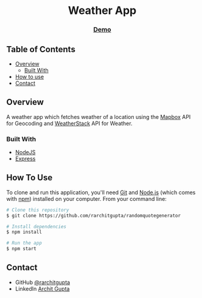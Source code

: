<!-- Please update value in the {}  -->

<h1 align="center">Weather App</h1>

<div align="center">
  <h3>
    <a href="https://rarchit-weatherapp.herokuapp.com/">
      Demo
    </a>
  </h3>
</div>

<!-- TABLE OF CONTENTS -->

## Table of Contents

- [Overview](#overview)
  - [Built With](#built-with)
- [How to use](#how-to-use)
- [Contact](#contact)

<!-- OVERVIEW -->

## Overview

A weather app which fetches weather of a location using the [Mapbox](https://www.mapbox.com/) API for Geocoding and [WeatherStack](https://weatherstack.com/) API for Weather.

### Built With

<!-- This section should list any major frameworks that you built your project using. Here are a few examples.-->

- [NodeJS](https://nodejs.org/en/)
- [Express](https://expressjs.com/)

## How To Use

<!-- For example: -->

To clone and run this application, you'll need [Git](https://git-scm.com) and [Node.js](https://nodejs.org/en/download/) (which comes with [npm](http://npmjs.com)) installed on your computer. From your command line:

```bash
# Clone this repository
$ git clone https://github.com/rarchitgupta/randomquotegenerator

# Install dependencies
$ npm install

# Run the app
$ npm start
```

## Contact

- GitHub [@rarchitgupta](https://{github.com/your-usermame})
- LinkedIn [Archit Gupta](https://www.linkedin.com/in/rarchit-gupta/)

